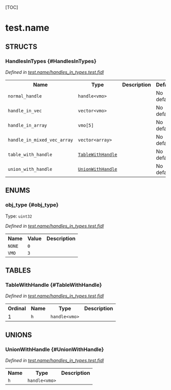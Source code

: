 [TOC]

# test.name




## **STRUCTS**

### HandlesInTypes {#HandlesInTypes}
*Defined in [test.name/handles_in_types.test.fidl](https://fuchsia.googlesource.com/fuchsia/+/master/handles_in_types.test.fidl#25)*



<table>
    <tr><th>Name</th><th>Type</th><th>Description</th><th>Default</th></tr><tr id="HandlesInTypes.normal_handle">
            <td><code>normal_handle</code></td>
            <td>
                <code>handle&lt;vmo&gt;</code>
            </td>
            <td></td>
            <td>No default</td>
        </tr><tr id="HandlesInTypes.handle_in_vec">
            <td><code>handle_in_vec</code></td>
            <td>
                <code>vector&lt;vmo&gt;</code>
            </td>
            <td></td>
            <td>No default</td>
        </tr><tr id="HandlesInTypes.handle_in_array">
            <td><code>handle_in_array</code></td>
            <td>
                <code>vmo[5]</code>
            </td>
            <td></td>
            <td>No default</td>
        </tr><tr id="HandlesInTypes.handle_in_mixed_vec_array">
            <td><code>handle_in_mixed_vec_array</code></td>
            <td>
                <code>vector&lt;array&gt;</code>
            </td>
            <td></td>
            <td>No default</td>
        </tr><tr id="HandlesInTypes.table_with_handle">
            <td><code>table_with_handle</code></td>
            <td>
                <code><a class='link' href='#TableWithHandle'>TableWithHandle</a></code>
            </td>
            <td></td>
            <td>No default</td>
        </tr><tr id="HandlesInTypes.union_with_handle">
            <td><code>union_with_handle</code></td>
            <td>
                <code><a class='link' href='#UnionWithHandle'>UnionWithHandle</a></code>
            </td>
            <td></td>
            <td>No default</td>
        </tr>
</table>



## **ENUMS**

### obj_type {#obj_type}
Type: <code>uint32</code>

*Defined in [test.name/handles_in_types.test.fidl](https://fuchsia.googlesource.com/fuchsia/+/master/handles_in_types.test.fidl#6)*



<table>
    <tr><th>Name</th><th>Value</th><th>Description</th></tr><tr id="obj_type.NONE">
            <td><code>NONE</code></td>
            <td><code>0</code></td>
            <td></td>
        </tr><tr id="obj_type.VMO">
            <td><code>VMO</code></td>
            <td><code>3</code></td>
            <td></td>
        </tr></table>



## **TABLES**

### TableWithHandle {#TableWithHandle}


*Defined in [test.name/handles_in_types.test.fidl](https://fuchsia.googlesource.com/fuchsia/+/master/handles_in_types.test.fidl#17)*



<table>
    <tr><th>Ordinal</th><th>Name</th><th>Type</th><th>Description</th></tr>
    <tr id="TableWithHandle.h">
            <td>1</td>
            <td><code>h</code></td>
            <td>
                <code>handle&lt;vmo&gt;</code>
            </td>
            <td></td>
        </tr></table>



## **UNIONS**

### UnionWithHandle {#UnionWithHandle}
*Defined in [test.name/handles_in_types.test.fidl](https://fuchsia.googlesource.com/fuchsia/+/master/handles_in_types.test.fidl#21)*


<table>
    <tr><th>Name</th><th>Type</th><th>Description</th></tr><tr id="UnionWithHandle.h">
            <td><code>h</code></td>
            <td>
                <code>handle&lt;vmo&gt;</code>
            </td>
            <td></td>
        </tr></table>







